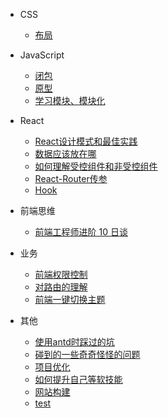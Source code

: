 - CSS

  - [布局](layout.md)

- JavaScript

  - [闭包](closure.md)
  - [原型](prototype.md)
  - [学习模块、模块化](learnModule.md)
- React
    - [React设计模式和最佳实践](designPatternAndBestPractices.md)
    - [数据应该放在哪](whereToSaveData.md "在React中如何传递数据")
    - [如何理解受控组件和非受控组件](controlledAndUncontrolledComponents.md)
    - [React-Router传参](passParamsInReact.md)
    - [Hook](hook.md)
- 前端思维
  - [前端工程师进阶 10 日谈](advanced.md)
- 业务
  - [前端权限控制](frontEndPermissionControl.md)
  - [对路由的理解](howToUnderstandRouter.md)
  - [前端一键切换主题](changeThemesDynamic.md "前端换肤，动态切换主题的实现")
- 其他
  - [使用antd时踩过的坑](setbacksIHadWithAntD.md)
  - [碰到的一些奇奇怪怪的问题](strangeQuestions.md)
  - [项目优化](performanceOptimization.md)
  - [如何提升自己等软技能](socialSkillsToImprove.md)
  - [网站构建](websiteConstruction.md)
  - [test](test.md)
